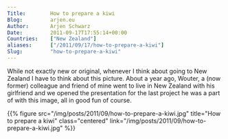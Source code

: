 ```yaml
---
Title:        How to prepare a kiwi  
Blog:         arjen.eu  
Author:       Arjen Schwarz  
Date:         2011-09-17T17:55:14+00:00
Countries:    ["New Zealand"]
aliases:      ["/2011/09/17/how-to-prepare-a-kiwi"]
Slug:         "how-to-prepare-a-kiwi"
---
```

While not exactly new or original, whenever I think about going to New Zealand I have to think about this picture. About a year ago, Wouter, a (now former) colleague and friend of mine went to live in New Zealand with his girlfriend and we opened the presentation for the last project he was a part of with this image, all in good fun of course.

{{% figure src="/img/posts/2011/09/how-to-prepare-a-kiwi.jpg" title="How to prepare a kiwi" class="centered" link="/img/posts/2011/09/how-to-prepare-a-kiwi.jpg" %}}
